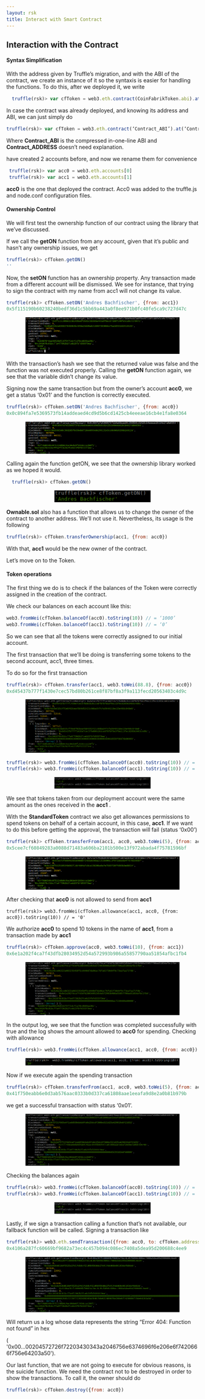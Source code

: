 ```yaml
---
layout: rsk
title: Interact with Smart Contract
---
```


## Interaction with the Contract

#### Syntax Simplification
With the address given by Truffle’s migration, and with the ABI of the contract, we create an instance of it so the syntaxis is easier for handling the functions. To do this, after we deployed it, we write

```js
  truffle(rsk)> var cfToken = web3.eth.contract(CoinFabrikToken.abi).at(CoinFabrikToken.address)
```

In case the contract was already deployed, and knowing its address and ABI, we can just simply do

```js
truffle(rsk)> var cfToken = web3.eth.contract(‘Contract_ABI’).at(‘Contract_ADDRESS’)
```

Where **Contract_ABI** is the compressed in-one-line ABI and **Contract_ADDRESS** doesn’t need explanation.

 have created 2 accounts before, and now we rename them for convenience

 ```js
  truffle(rsk)> var acc0 = web3.eth.accounts[0]
  truffle(rsk)> var acc1 = web3.eth.accounts[1]
 ```

**acc0** is the one that deployed the contract. Acc0 was added to the truffle.js and node.conf configuration files.


#### Ownership Control
We will first test the ownership function of our contract using the library that we’ve discussed.

If we call the **getON** function from any account, given that it’s public and hasn’t any ownership issues, we get

```js
truffle(rsk)> cfToken.getON()
''
```

Now, the **setON** function has an ownership property. Any transaction made from a different account will be dismissed. We see for instance, that trying to sign the contract with my name from acc1 will not change its value.

```js
truffle(rsk)> cfToken.setON('Andres Bachfischer', {from: acc1})
0x5f115190b60238240bedf36d1c5bb69a443a0f8ee971b0fc40fe5ca9c727d47c
```

<div style="text-align:center"><img width="80%" src="/assets/img/interact-with-smart-contract/interact-with-smart-contract1.png"></div>


With the transaction’s hash we see that the returned value was false and the function was not executed properly. Calling the **getON** function again, we see that the variable didn’t change its value.

Signing now the same transaction but from the owner’s account **acc0**, we get a status ‘0x01’ and the function is correctly executed.

```js
truffle(rsk)> cfToken.setON('Andres Bachfischer', {from: acc0})
0x0c894fa7e5369573fb14addeaed4cd9d5b6cd1425cb4eeeae16cb4e1fa8e0364
```


<div style="text-align:center"><img width="80%" src="/assets/img/interact-with-smart-contract/interact-with-smart-contract2.png"></div>



Calling again the function getON, we see that the ownership library worked as we hoped it would.

```js
  truffle(rsk)> cfToken.getON()
```

<div style="text-align:center"><img width="50%" src="/assets/img/interact-with-smart-contract/interact-with-smart-contract3.png"></div>

**Ownable.sol** also has a function that allows us to change the owner of the contract to another address. We’ll not use it. Nevertheless, its usage is the following

```js
truffle(rsk)> cfToken.transferOwnership(acc1, {from: acc0}) 
```

With that, **acc1** would be the new owner of the contract.

Let’s move on to the Token.

#### Token operations

The first thing we do is to check if the balances of the Token were correctly assigned in the creation of the contract.

We check our balances on each account like this:

```js
web3.fromWei(cfToken.balanceOf(acc0).toString(10)) // = ‘1000’
web3.fromWei(cfToken.balanceOf(acc1).toString(10)) // = ‘0’
```
So we can see that all the tokens were correctly assigned to our initial account.

The first transaction that we’ll be doing is transferring some tokens to the second account, acc1, three times.

To do so for the first transaction

```js
truffle(rsk)> cfToken.transfer(acc1, web3.toWei(88.8), {from: acc0})
0xd45437b777f1430e7cec57bd80b261ce8f87bf8a3f9a113fecd20563403c4d9c
```

<div style="text-align:center"><img width="80%" src="/assets/img/interact-with-smart-contract/interact-with-smart-contract4.png"></div>

```js
truffle(rsk)> web3.fromWei(cfToken.balanceOf(acc0).toString(10)) // = '733.6'
truffle(rsk)> web3.fromWei(cfToken.balanceOf(acc1).toString(10)) // = '266.4'
```

<div style="text-align:center"><img width="50%" src="/assets/img/interact-with-smart-contract/interact-with-smart-contract5.png"></div>

We see that tokens taken from our deployment account were the same amount as the ones received in the **acc1** .

With the **StandardToken** contract we also get allowances permissions to spend tokens on behalf of a certain account, in this case, **acc1**. If we want to do this before getting the approval, the transaction will fail (status ‘0x00’)

```js
truffle(rsk)> cfToken.transferFrom(acc1, acc0, web3.toWei(5), {from: acc0})
0x5cee7cf60849283a0088d71483a606ba2101b500e13f972abada4f75781596bf
```


<div style="text-align:center"><img width="80%" src="/assets/img/interact-with-smart-contract/interact-with-smart-contract6.png"></div>

After checking that **acc0** is not allowed to send from **acc1**
```
truffle(rsk)> web3.fromWei(cfToken.allowance(acc1, acc0, {from: acc0}).toString(10)) // = '0'
```
We authorize **acc0** to spend 10 tokens in the name of **acc1**, from a transaction made by **acc1**
```js
truffle(rsk)> cfToken.approve(acc0, web3.toWei(10), {from: acc1})
0x6e1a202f4ca7f43dfb28034952d54a572993b986a55857790aa51854afbc1fb4
```

<div style="text-align:center"><img width="80%" src="/assets/img/interact-with-smart-contract/interact-with-smart-contract7.png"></div>


In the output log, we see that the function was completed successfully with true and the log shows the amount allowed to **acc0** for spending. Checking with allowance
```js
truffle(rsk)> web3.fromWei(cfToken.allowance(acc1, acc0, {from: acc0}).toString(10)) // = '10'
```

<div style="text-align:center"><img width="80%" src="/assets/img/interact-with-smart-contract/interact-with-smart-contract8.png"></div>

Now if we execute again the spending transaction
```js
truffle(rsk)> cfToken.transferFrom(acc1, acc0, web3.toWei(5), {from: acc0})
0x41f750eabb6e0d3ab576aac0333b0d337ca61808aae1eeafa9d8e2a0b81b979b
```
we get a successful transaction with status ‘0x01’.

<div style="text-align:center"><img width="80%" src="/assets/img/interact-with-smart-contract/interact-with-smart-contract9.png"></div>

Checking the balances again
```js
truffle(rsk)> web3.fromWei(cfToken.balanceOf(acc0).toString(10)) // = '738.6'
truffle(rsk)> web3.fromWei(cfToken.balanceOf(acc1).toString(10)) // = '261.4'
```


<div style="text-align:center"><img width="50%" src="/assets/img/interact-with-smart-contract/interact-with-smart-contract10.png"></div>

Lastly, if we sign a transaction calling a function that’s not available, our fallback function will be called. Signing a transaction like
```js
truffle(rsk)> web3.eth.sendTransaction({from: acc0, to: cfToken.address})
0x4106a287fc60669bf9682a73ec4c457b094c086ec7408a5dea95d200688c4ee9
```

<div style="text-align:center"><img width="80%" src="/assets/img/interact-with-smart-contract/interact-with-smart-contract11.png"></div>

Will return us a log whose data represents the string “Error 404: Function not found” in hex

( '0x00...00204572726f72203430343a2046756e6374696f6e206e6f7420666f756e64203a50').

Our last function, that we are not going to execute for obvious reasons, is the suicide function. We need the contract not to be destroyed in order to show the transactions. To call it, the owner should do
```js
truffle(rsk)> cfToken.destroy({from: acc0})
```